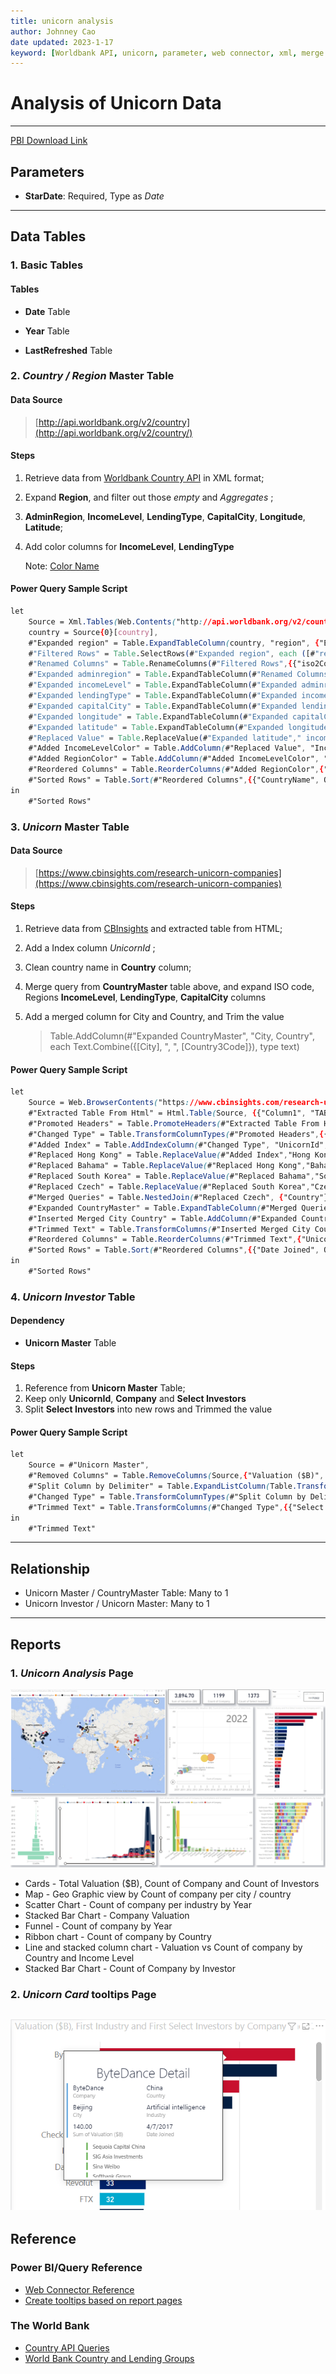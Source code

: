 ```yaml
---
title: unicorn analysis
author: Johnney Cao
date updated: 2023-1-17
keyword: [Worldbank API, unicorn, parameter, web connector, xml, merge column, split column, html color, table reference]
---
```


# Analysis of Unicorn Data

----------

[PBI Download Link](../_Asset%20Library/Source_Files/Unicorn.pbix)

## Parameters

- **StarDate**: Required, Type as <em> Date </em>

----------

## Data Tables

### 1. Basic Tables

#### Tables 

- **Date** Table

- **Year** Table

- **LastRefreshed** Table

### 2. <em> Country / Region </em> Master Table

#### Data Source
> [http://api.worldbank.org/v2/country](http://api.worldbank.org/v2/country/)

#### Steps
1. Retrieve data from [Worldbank Country API](http://api.worldbank.org/v2/country/) in XML format;
1. Expand **Region**, and filter out those <em> empty </em> and <em> Aggregates </em>;
1. **AdminRegion**, **IncomeLevel**, **LendingType**, **CapitalCity**, **Longitude**, **Latitude**;
1. Add color columns for **IncomeLevel**, **LendingType**

    Note: [Color Name](https://htmlcolorcodes.com/color-names/)
#### Power Query Sample Script
```css
let
    Source = Xml.Tables(Web.Contents("http://api.worldbank.org/v2/country/" & "?per_page=1000")),
    country = Source{0}[country],
    #"Expanded region" = Table.ExpandTableColumn(country, "region", {"Element:Text", "Attribute:id", "Attribute:iso2code"}, {"region.Element:Text", "region.Attribute:id", "region.Attribute:iso2code"}),
    #"Filtered Rows" = Table.SelectRows(#"Expanded region", each ([#"region.Element:Text"] <> null and [#"region.Element:Text"] <> "" and [#"region.Element:Text"] <> "Aggregates")),
    #"Renamed Columns" = Table.RenameColumns(#"Filtered Rows",{{"iso2Code", "Country2Code"}, {"name", "CountryName"}, {"region.Element:Text", "RegionName"}, {"region.Attribute:id", "Region3Code"}, {"region.Attribute:iso2code", "Region2Code"}, {"Attribute:id", "Country3Code"}}),
    #"Expanded adminregion" = Table.ExpandTableColumn(#"Renamed Columns", "adminregion", {"Attribute:id", "Attribute:iso2code"}, {"AdminRegion3Code", "AdminRegion2Code"}),
    #"Expanded incomeLevel" = Table.ExpandTableColumn(#"Expanded adminregion", "incomeLevel", {"Element:Text", "Attribute:id", "Attribute:iso2code"}, {"IncomeLevel", "IncomeLevel3Code", "IncomeLevel2Code"}),
    #"Expanded lendingType" = Table.ExpandTableColumn(#"Expanded incomeLevel", "lendingType", {"Element:Text", "Attribute:id", "Attribute:iso2code"}, {"LendingType", "LendingType3Code", "LendingType2Code"}),
    #"Expanded capitalCity" = Table.ExpandTableColumn(#"Expanded lendingType", "capitalCity", {"Element:Text"}, {"CapitalCity"}),
    #"Expanded longitude" = Table.ExpandTableColumn(#"Expanded capitalCity", "longitude", {"Element:Text"}, {"Longitude"}),
    #"Expanded latitude" = Table.ExpandTableColumn(#"Expanded longitude", "latitude", {"Element:Text"}, {"Latitude"}),
    #"Replaced Value" = Table.ReplaceValue(#"Expanded latitude"," income","",Replacer.ReplaceText,{"IncomeLevel"}),
    #"Added IncomeLevelColor" = Table.AddColumn(#"Replaced Value", "IncomeLevelColor", each if [IncomeLevel3Code] = "HIC" then "Light Green" else if [IncomeLevel3Code] = "UMC" then "Light Blue" else if [IncomeLevel3Code] = "LMC" then "Light Yellow" else if [IncomeLevel3Code] = "LIC" then "Light Red" else null),
    #"Added RegionColor" = Table.AddColumn(#"Added IncomeLevelColor", "RegionColor", each if Text.StartsWith([RegionName], "East Asia") then "Salmon" else if Text.StartsWith([RegionName], "Europe") then "Plum" else if Text.StartsWith([RegionName], "North America") then "SkyBlue" else if Text.StartsWith([RegionName], "Latin America") then "LemonChiffon" else if Text.StartsWith([RegionName], "Middle East") then "Tan" else if Text.StartsWith([RegionName], "South Asia") then "PaleGreen" else if Text.StartsWith([RegionName], "Sub-Saharan") then "Silver" else null),
    #"Reordered Columns" = Table.ReorderColumns(#"Added RegionColor",{"CountryName", "Country3Code", "Country2Code", "RegionName", "Region3Code", "Region2Code", "RegionColor", "AdminRegion3Code", "AdminRegion2Code", "IncomeLevel", "IncomeLevel3Code", "IncomeLevel2Code", "IncomeLevelColor", "LendingType", "LendingType3Code", "LendingType2Code", "CapitalCity", "Longitude", "Latitude"}),
    #"Sorted Rows" = Table.Sort(#"Reordered Columns",{{"CountryName", Order.Ascending}})
in
    #"Sorted Rows"
```

### 3. <em> Unicorn </em> Master Table

#### Data Source
> [https://www.cbinsights.com/research-unicorn-companies](https://www.cbinsights.com/research-unicorn-companies)

#### Steps

1. Retrieve data from [CBInsights](https://www.cbinsights.com/research-unicorn-companies) and extracted table from HTML;
1. Add a Index column <em> UnicornId </em>;
1. Clean country name in **Country** column;
1. Merge query from **CountryMaster** table above, and expand ISO code, Regions **IncomeLevel**, **LendingType**, **CapitalCity** columns
1. Add a merged column for City and Country, and Trim the value
    
    >Table.AddColumn(#"Expanded CountryMaster", "City, Country", each Text.Combine({[City], ", ", [Country3Code]}), type text)

#### Power Query Sample Script
```css
let
    Source = Web.BrowserContents("https://www.cbinsights.com/research-unicorn-companies"),
    #"Extracted Table From Html" = Html.Table(Source, {{"Column1", "TABLE.sortable-theme-bootstrap > * > TR > :nth-child(1)"}, {"Column2", "TABLE.sortable-theme-bootstrap > * > TR > :nth-child(2)"}, {"Column3", "TABLE.sortable-theme-bootstrap > * > TR > :nth-child(3)"}, {"Column4", "TABLE.sortable-theme-bootstrap > * > TR > :nth-child(4)"}, {"Column5", "TABLE.sortable-theme-bootstrap > * > TR > :nth-child(5)"}, {"Column6", "TABLE.sortable-theme-bootstrap > * > TR > :nth-child(6)"}, {"Column7", "TABLE.sortable-theme-bootstrap > * > TR > :nth-child(7)"}}, [RowSelector="TABLE.sortable-theme-bootstrap > * > TR"]),
    #"Promoted Headers" = Table.PromoteHeaders(#"Extracted Table From Html", [PromoteAllScalars=true]),
    #"Changed Type" = Table.TransformColumnTypes(#"Promoted Headers",{{"Company", type text}, {"Valuation ($B)", type number}, {"Date Joined", type date}, {"Country", type text}, {"City", type text}, {"Industry", type text}, {"Select Investors", type text}}),
    #"Added Index" = Table.AddIndexColumn(#"Changed Type", "UnicornId", 1, 1, Int64.Type),
    #"Replaced Hong Kong" = Table.ReplaceValue(#"Added Index","Hong Kong","Hong Kong SAR, China",Replacer.ReplaceText,{"Country"}),
    #"Replaced Bahama" = Table.ReplaceValue(#"Replaced Hong Kong","Bahama","Bahamas, The",Replacer.ReplaceText,{"Country"}),
    #"Replaced South Korea" = Table.ReplaceValue(#"Replaced Bahama","South Korea","Korea, Rep.",Replacer.ReplaceText,{"Country"}),
    #"Replaced Czech" = Table.ReplaceValue(#"Replaced South Korea","Czech Republic","Czechia",Replacer.ReplaceText,{"Country"}),
    #"Merged Queries" = Table.NestedJoin(#"Replaced Czech", {"Country"}, CountryMaster, {"CountryName"}, "CountryMaster", JoinKind.LeftOuter),
    #"Expanded CountryMaster" = Table.ExpandTableColumn(#"Merged Queries", "CountryMaster", {"CountryName", "Country3Code", "Country2Code", "RegionName", "RegionColor", "IncomeLevel", "IncomeLevelColor", "LendingType", "CapitalCity"}, {"CountryName", "Country3Code", "Country2Code", "RegionName", "RegionColor", "IncomeLevel", "IncomeLevelColor", "LendingType", "CapitalCity"}),
    #"Inserted Merged City Country" = Table.AddColumn(#"Expanded CountryMaster", "City, Country", each Text.Combine({[City], ", ", [Country3Code]}), type text),
    #"Trimmed Text" = Table.TransformColumns(#"Inserted Merged City Country",{{"City, Country", Text.Trim, type text}}),
    #"Reordered Columns" = Table.ReorderColumns(#"Trimmed Text",{"UnicornId", "Company", "Valuation ($B)", "Date Joined", "Country", "City", "Industry", "Select Investors"}),
    #"Sorted Rows" = Table.Sort(#"Reordered Columns",{{"Date Joined", Order.Descending}, {"UnicornId", Order.Descending}})
in
    #"Sorted Rows"
```

### 4. <em> Unicorn Investor </em> Table

#### Dependency
- **Unicorn Master** Table

#### Steps
1. Reference from **Unicorn Master** Table;
1. Keep only **UnicornId**, **Company** and **Select Investors**
1. Split **Select Investors** into new rows and Trimmed the value


#### Power Query Sample Script
```css
let
    Source = #"Unicorn Master",
    #"Removed Columns" = Table.RemoveColumns(Source,{"Valuation ($B)", "Date Joined", "Country", "City", "Industry", "City, Country"}),
    #"Split Column by Delimiter" = Table.ExpandListColumn(Table.TransformColumns(#"Removed Columns", {{"Select Investors", Splitter.SplitTextByDelimiter(",", QuoteStyle.Csv), let itemType = (type nullable text) meta [Serialized.Text = true] in type {itemType}}}), "Select Investors"),
    #"Changed Type" = Table.TransformColumnTypes(#"Split Column by Delimiter",{{"Select Investors", type text}}),
    #"Trimmed Text" = Table.TransformColumns(#"Changed Type",{{"Select Investors", Text.Trim, type text}})
in
    #"Trimmed Text"
```

----------

## Relationship
- Unicorn Master / CountryMaster Table: Many to 1
- Unicorn Investor / Unicorn Master: Many to 1

----------

## Reports

### 1. <em> Unicorn Analysis </em> Page
![Screenshot](../_Asset%20Library/Unicorn_Screenshot.png)

- Cards - Total Valuation ($B), Count of Company and Count of Investors
- Map - Geo Graphic view by Count of company per city / country
- Scatter Chart - Count of company per industry by Year
- Stacked Bar Chart - Company Valuation
- Funnel - Count of company by Year
- Ribbon chart - Count of company by Country
- Line and stacked column chart - Valuation vs Count of company by Country and Income Level
- Stacked Bar Chart - Count of Company by Investor

### 2. <em> Unicorn Card </em> tooltips Page
![Screenshot](../_Asset%20Library/Unicorn_Card.png)
----------

## Reference

### Power BI/Query Reference

- [Web Connector Reference](https://learn.microsoft.com/en-us/power-query/connectors/web/)
- [Create tooltips based on report pages](https://learn.microsoft.com/en-us/power-bi/create-reports/desktop-tooltips?tabs=powerbi-desktop)

### The World Bank

- [Country API Queries](https://datahelpdesk.worldbank.org/knowledgebase/articles/898590-country-api-queries)
- [World Bank Country and Lending Groups](https://datahelpdesk.worldbank.org/knowledgebase/articles/906519-world-bank-country-and-lending-groups)